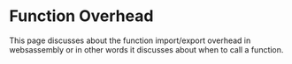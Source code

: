 # Function Overhead

This page discusses about the function import/export overhead in websassembly or in other words it discusses about when to call a function.
